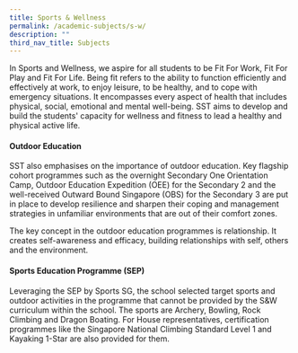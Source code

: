 ```yaml
---
title: Sports & Wellness
permalink: /academic-subjects/s-w/
description: ""
third_nav_title: Subjects
---
```

In Sports and Wellness, we aspire for all students to be Fit For Work, Fit For Play and Fit For Life. Being fit refers to the ability to function efficiently and effectively at work, to enjoy leisure, to be healthy, and to cope with emergency situations. It encompasses every aspect of health that includes physical, social, emotional and mental well-being. SST aims to develop and build the students' capacity for wellness and fitness to lead a healthy and physical active life.

#### Outdoor Education


SST also emphasises on the importance of outdoor education. Key flagship cohort programmes such as the overnight Secondary One Orientation Camp, Outdoor Education Expedition (OEE) for the Secondary 2 and the well-received Outward Bound Singapore (OBS) for the Secondary 3 are put in place to develop resilience and sharpen their coping and management strategies in unfamiliar environments that are out of their comfort zones.

The key concept in the outdoor education programmes is relationship. It creates self-awareness and efficacy, building relationships with self, others and the environment.

#### Sports Education Programme (SEP)
Leveraging the SEP by Sports SG, the school selected target sports and outdoor activities in the programme that cannot be provided by the S&W curriculum within the school. The sports are Archery, Bowling, Rock Climbing and Dragon Boating. For House representatives, certification programmes like the Singapore National Climbing Standard Level 1 and Kayaking 1-Star are also provided for them.